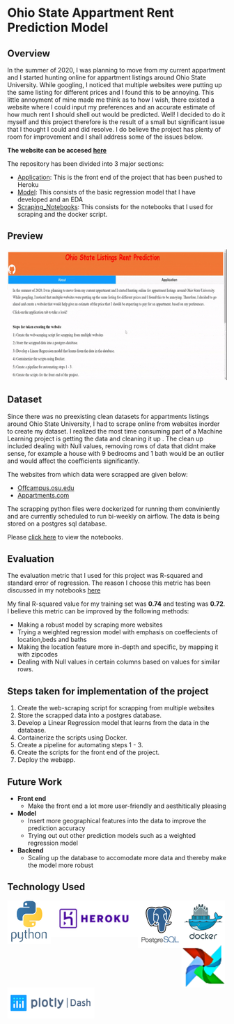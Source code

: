 # **Ohio State Appartment Rent Prediction Model**

## Overview
In the summer of 2020, I was planning to move from my current appartment and I started hunting online for appartment listings around Ohio State University. 
While googling, I noticed that multiple websites were putting up the same listing for different prices and I found this to be annoying. This little annoyment of mine made me think
as to how I wish, there existed a website where I could input my preferences and an accurate estimate of how much rent I should shell out would be predicted. Well! I decided to 
do it myself and this project therefore is the result of a small but significant issue that I thought I could and did resolve. I do believe the project has plenty of room for 
improvement and I shall address some of the issues below.

**The website can be accesed [here](https://ohio-state-listing-prediction.herokuapp.com/)**

The repository has been divided into 3 major sections:

- [Application](https://github.com/Kuriankkr/Ohio-State-Listings-Rent-Prediction-Model/tree/master/Application): This is the front end of the project that has been pushed to Heroku
- [Model](https://github.com/Kuriankkr/Ohio-State-Listings-Rent-Prediction-Model/tree/master/Model): This consists of the basic regression model that I have developed and an EDA
- [Scraping_Notebooks](https://github.com/Kuriankkr/Ohio-State-Listings-Rent-Prediction-Model/tree/master/Scraping_Notebooks): This consists for the notebooks that I used for scraping and the docker script.

## Preview

<img width="1000" height="300" src= "https://github.com/Kuriankkr/Ohio-State-Listings-Rent-Prediction-Model/blob/master/Extras/ohio_state.gif">

## Dataset
Since there was no preexisting clean datasets for appartments listings around Ohio State University, I had to scrape online from websites inorder to create my dataset.
I realized the most time consuming part of a Machine Learning project is getting the data and cleaning it up . The clean up included dealing with Null values, 
removing rows of data that didnt make sense, for example a house with 9 bedrooms and 1 bath would be an outlier and would affect the coefficients significantly.

The websites from which data were scrapped are given below:

- [Offcampus.osu.edu](https://offcampus.osu.edu/search-housing.aspx)
- [Appartments.com](https://www.apartments.com/off-campus-housing/oh/columbus/the-ohio-state-university/) 


The scrapping python files were dockerized for running them conviniently and are currently scheduled to run bi-weekly on airflow. The data is being stored on a postgres sql 
database.

Please [click here](https://github.com/Kuriankkr/Ohio-State-Listings-Rent-Prediction-Model/tree/master/Scraping_Notebooks) to view the notebooks.

## Evaluation
The evaluation metric that I used for this project was R-squared and standard error of regression. The reason I choose this metric has been discussed in my notebooks 
[here](https://github.com/Kuriankkr/Ohio-State-Listings-Rent-Prediction-Model/blob/master/Model/EDA%20and%20Regression%20Assumptions.ipynb)

My final R-squared value for my training set was **0.74** and testing was **0.72**. I believe this metric can be improved by the following methods:

- Making a robust model by scraping more websites
- Trying a weighted regression model with emphasis on coeffecients of location,beds and baths 
- Making the location feature more in-depth and specific, by mapping it with zipcodes
- Dealing with Null values in certain columns based on values for similar rows.

## Steps taken for implementation of the project

1) Create the web-scraping script for scrapping from multiple websites
2) Store the scrapped data into a postgres database.
3) Develop a Linear Regression model that learns from the data in the database.
4) Containerize the scripts using Docker.
5) Create a pipeline for automating steps 1 - 3.
6) Create the scripts for the front end of the project.
7) Deploy the webapp.

## Future Work

- **Front end**
  - Make the front end a lot more user-friendly and aesthitically pleasing
- **Model**
  - Insert more geographical features into the data to improve the prediction accuracy
  - Trying out out other prediction models such as a weighted regression model
- **Backend**
  - Scaling up the database to accomodate more data and thereby make the model more robust

## Technology Used
<p>
  <img width="100" align='left' src="https://github.com/Kuriankkr/Ohio-State-Listings-Rent-Prediction-Model/blob/master/Extras/python_logo.png">
</p>
<p>
  <img width="200" align='left' src="https://github.com/Kuriankkr/Ohio-State-Listings-Rent-Prediction-Model/blob/master/Extras/heroku_logo.png">
</p>
<p>
  <img width="100" align='left' src="https://github.com/Kuriankkr/Ohio-State-Listings-Rent-Prediction-Model/blob/master/Extras/postgresql_logo.png">
</p>
<p>
  <img width="100" align='left' src="https://github.com/Kuriankkr/Ohio-State-Listings-Rent-Prediction-Model/blob/master/Extras/docker_logo.png">
</p>
<p>
  <img width="100" align='left' src="https://github.com/Kuriankkr/Ohio-State-Listings-Rent-Prediction-Model/blob/master/Extras/airflow_logo.png">
</p>
<p>
  <img width="200" align='left' src="https://github.com/Kuriankkr/Ohio-State-Listings-Rent-Prediction-Model/blob/master/Extras/dash_logo.png">
</p>
